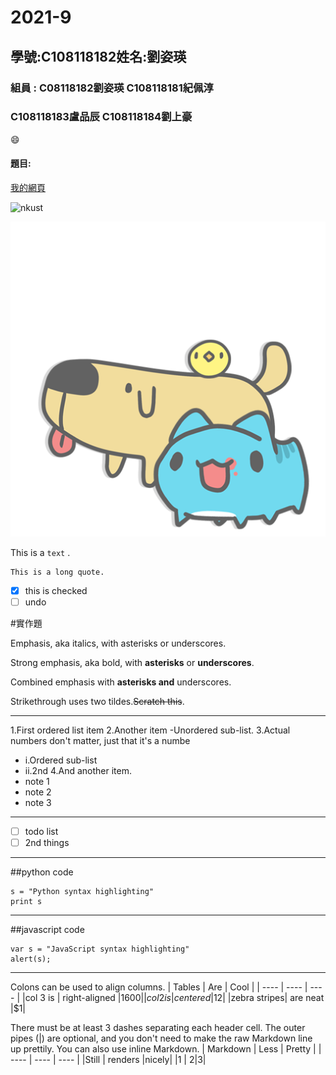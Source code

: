 # 2021-9

## 學號:C108118182姓名:劉姿瑛
### 組員 : C08118182劉姿瑛 C108118181紀佩淳
###           C108118183盧品辰 C108118184劉上豪
 😄 
#### 題目:

[我的網頁](https://www.nkust.edu.tw/)

![nkust](https://www.nkust.edu.tw/var/file/0/1000/img/513/182513897.png)

![capoo jpg](capoo.jpg "capoo")

This is a `text` .

```
This is a long quote.
```

- [x] this is checked
- [ ] undo

#實作題

Emphasis, aka italics, with asterisks or underscores.

Strong emphasis, aka bold, with **asterisks** or **underscores**.

Combined emphasis with **asterisks and** underscores.

Strikethrough uses two tildes.~~Scratch this~~.

- - -
1.First ordered list item
2.Another item
-Unordered sub-list.
3.Actual numbers don't matter, just that it's a numbe
- i.Ordered sub-list
- ii.2nd
4.And another item.
- note 1
- note 2
- note 3

- - -
- [ ] todo list
- [ ] 2nd things
- - -
##python code
```
s = "Python syntax highlighting"
print s
```

- - -
##javascript code
```
var s = "JavaScript syntax highlighting"
alert(s);
```
- - -
Colons can be used to align columns.
|  Tables   | Are  | Cool |
|  ----  | ----  | ----  |
|col 3 is | right-aligned |$1600|
| col 2 is  | centered |$12|
|zebra stripes|	are neat	|$1|

There must be at least 3 dashes separating each header cell.
The outer pipes (|) are optional, and you don't need to make the
raw Markdown line up prettily. You can also use inline Markdown.
|  Markdown   | Less  | Pretty |
|  ----  | ----  | ----  |
|Still | renders	 |nicely|
|1  | 2|3|

